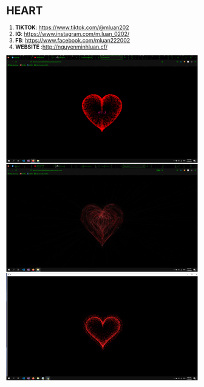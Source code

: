 # HEART
1. **TIKTOK**: https://www.tiktok.com/@mluan202
2. **IG**: https://www.instagram.com/m.luan_0202/ 
3. **FB**: https://www.facebook.com/mluan222002 
4. **WEBSITE** :http://nguyenminhluan.cf/


![heart](/Images/heart.png 'Heart')
![heart1](/Images/heart1.png 'Heart1')
![heartLyTuan](/Images/heartLyTuan.png 'HeartLyTuan')
